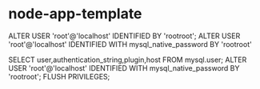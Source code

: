 # node-app-template

ALTER USER 'root'@'localhost' IDENTIFIED BY 'rootroot';
ALTER USER 'root'@'localhost' IDENTIFIED WITH mysql_native_password BY 'rootroot'


SELECT user,authentication_string,plugin,host FROM mysql.user;
ALTER USER 'root'@'localhost' IDENTIFIED WITH mysql_native_password BY 'rootroot';
FLUSH PRIVILEGES;